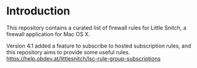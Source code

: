 # Introduction

This repository contains a curated list of firewall rules for Little Snitch,
a firewall application for Mac OS X.

Version 4.1 added a feature to subscribe to hosted subscription rules, and this
repository aims to provide some useful rules.
https://help.obdev.at/littlesnitch/lsc-rule-group-subscriptions
